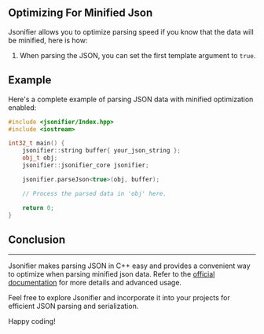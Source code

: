 ## Optimizing For Minified Json

Jsonifier allows you to optimize parsing speed if you know that the data will be minified, here is how:

1. When parsing the JSON, you can set the first template argument to `true`.

## Example

Here's a complete example of parsing JSON data with minified optimization enabled:

```cpp
#include <jsonifier/Index.hpp>
#include <iostream>

int32_t main() {
    jsonifier::string buffer{ your_json_string };
    obj_t obj;
    jsonifier::jsonifier_core jsonifier;

    jsonifier.parseJson<true>(obj, buffer);

    // Process the parsed data in 'obj' here.

    return 0;
}
```

## Conclusion
----
Jsonifier makes parsing JSON in C++ easy and provides a convenient way to optimize when parsing minified json data. Refer to the [official documentation](https://github.com/RealTimeChris/jsonifier) for more details and advanced usage.

Feel free to explore Jsonifier and incorporate it into your projects for efficient JSON parsing and serialization.

Happy coding!
